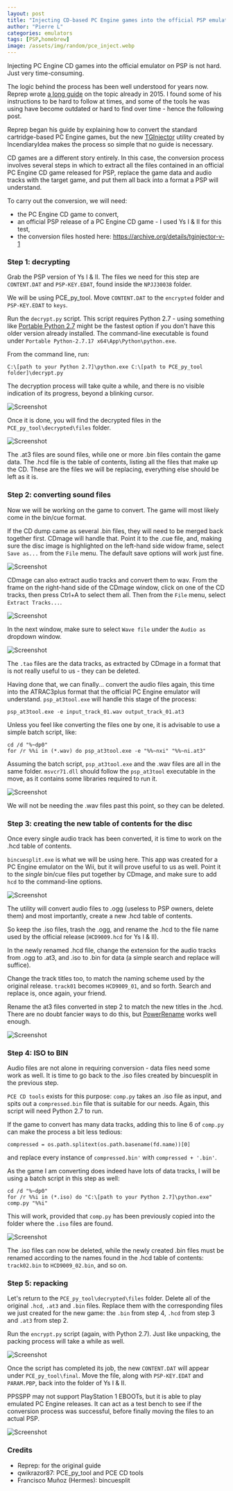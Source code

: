 ```yaml
---
layout: post
title: "Injecting CD-based PC Engine games into the official PSP emulator"
author: "Pierre L"
categories: emulators
tags: [PSP,homebrew]
image: /assets/img/random/pce_inject.webp
---
```


Injecting PC Engine CD games into the official emulator on PSP is not hard. Just very time-consuming.

The logic behind the process has been well understood for years now. Reprep wrote [a long guide](https://wololo.net/talk/viewtopic.php?f=24&t=41526) on the topic already in 2015. I found some of his instructions to be hard to follow at times, and some of the tools he was using have become outdated or hard to find over time - hence the following post.

Reprep began his guide by explaining how to convert the standard cartridge-based PC Engine games, but the new [TGInjector](https://www.reddit.com/r/PSP/comments/l0sg1e/tginjector_a_tool_to_take_advantage_of_soldier/) utility created by IncendiaryIdea makes the process so simple that no guide is necessary. 

CD games are a different story entirely. In this case, the conversion process involves several steps in which to extract all the files contained in an official PC Engine CD game released for PSP, replace the game data and audio tracks with the target game, and put them all back into a format a PSP will understand.

To carry out the conversion, we will need:
- the PC Engine CD game to convert,
- an official PSP release of a PC Engine CD game - I used Ys I & II for this test,
- the conversion files hosted here: https://archive.org/details/tginjector-v-1

### Step 1: decrypting

Grab the PSP version of Ys I & II. The files we need for this step are `CONTENT.DAT` and `PSP-KEY.EDAT`, found inside the `NPJJ30038` folder.

We will be using PCE_py_tool. Move `CONTENT.DAT` to the `encrypted` folder and `PSP-KEY.EDAT` to `keys`.

Run the `decrypt.py` script. This script requires Python 2.7 - using something like [Portable Python 2.7](https://sourceforge.net/projects/portable-python/) might be the fastest option if you don't have this older version already installed. The command-line executable is found under `Portable Python-2.7.17 x64\App\Python\python.exe`.

From the command line, run: 

`C:\[path to your Python 2.7]\python.exe C:\[path to PCE_py_tool folder]\decrypt.py`

The decryption process will take quite a while, and there is no visible indication of its progress, beyond a blinking cursor.

![Screenshot](https://github.com/PSP-Archive/PSP-Archive.github.io/raw/gh-pages/assets/img/random/pce_inj_step_1-1.webp) 

Once it is done, you will find the decrypted files in the `PCE_py_tool\decrypted\files` folder.

![Screenshot](https://github.com/PSP-Archive/PSP-Archive.github.io/raw/gh-pages/assets/img/random/pce_inj_step_1-2.webp) 

The .at3 files are sound files, while one or more .bin files contain the game data. The .hcd file is the table of contents, listing all the files that make up the CD. These are the files we will be replacing, everything else should be left as it is.

### Step 2: converting sound files

Now we will be working on the game to convert. The game will most likely come in the bin/cue format. 

If the CD dump came as several .bin files, they will need to be merged back together first. CDmage will handle that. Point it to the .cue file, and, making sure the disc image is highlighted on the left-hand side widow frame, select `Save as...` from the `File` menu. The default save options will work just fine.

![Screenshot](https://github.com/PSP-Archive/PSP-Archive.github.io/raw/gh-pages/assets/img/random/pce_inj_step_2-1.webp) 

CDmage can also extract audio tracks and convert them to wav. From the frame on the right-hand side of the CDmage window, click on one of the CD tracks, then press Ctrl+A to select them all. Then from the `File` menu, select `Extract Tracks...`. 

![Screenshot](https://github.com/PSP-Archive/PSP-Archive.github.io/raw/gh-pages/assets/img/random/pce_inj_step_2-3.webp) 

In the next window, make sure to select `Wave file` under the `Audio as` dropdown window.

![Screenshot](https://github.com/PSP-Archive/PSP-Archive.github.io/raw/gh-pages/assets/img/random/pce_inj_step_2-4.webp) 

The `.tao` files are the data tracks, as extracted by CDmage in a format that is not really useful to us - they can be deleted.

Having done that, we can finally... convert the audio files again, this time into the ATRAC3plus format that the official PC Engine emulator will understand. `psp_at3tool.exe` will handle this stage of the process:

`psp_at3tool.exe -e input_track_01.wav output_track_01.at3`

Unless you feel like converting the files one by one, it is advisable to use a simple batch script, like:

```
cd /d "%~dp0"
for /r %%i in (*.wav) do psp_at3tool.exe -e "%%~nxi" "%%~ni.at3"
```

Assuming the batch script, `psp_at3tool.exe` and the .wav files are all in the same folder. `msvcr71.dll` should follow the `psp_at3tool` executable in the move, as it contains some libraries required to run it.

![Screenshot](https://github.com/PSP-Archive/PSP-Archive.github.io/raw/gh-pages/assets/img/random/pce_inj_step_2-5.webp) 

We will not be needing the .wav files past this point, so they can be deleted.

### Step 3: creating the new table of contents for the disc

Once every single audio track has been converted, it is time to work on the .hcd table of contents. 

`bincuesplit.exe` is what we will be using here. This app was created for a PC Engine emulator on the Wii, but it will prove useful to us as well. Point it to the *single* bin/cue files put together by CDmage, and make sure to add `hcd` to the command-line options.

![Screenshot](https://github.com/PSP-Archive/PSP-Archive.github.io/raw/gh-pages/assets/img/random/pce_inj_step_3-1.webp) 

The utility will convert audio files to .ogg (useless to PSP owners, delete them) and most importantly, create a new .hcd table of contents.

So keep the .iso files, trash the .ogg, and rename the .hcd to the file name used by the official release (`HCD9009.hcd` for Ys I & II).

In the newly renamed .hcd file, change the extension for the audio tracks from .ogg to .at3, and .iso to .bin for data (a simple search and replace will suffice). 

Change the track titles too, to match the naming scheme used by the original release. `track01` becomes `HCD9009_01`, and so forth. Search and replace is, once again, your friend.

Rename the at3 files converted in step 2 to match the new titles in the .hcd. There are no doubt fancier ways to do this, but [PowerRename](https://docs.microsoft.com/en-us/windows/powertoys/powerrename) works well enough.

![Screenshot](https://github.com/PSP-Archive/PSP-Archive.github.io/raw/gh-pages/assets/img/random/pce_inj_step_3-2.webp) 

### Step 4: ISO to BIN

Audio files are not alone in requiring conversion - data files need some work as well. It is time to go back to the .iso files created by bincuesplit in the previous step.

`PCE CD tools` exists for this purpose: `comp.py` takes an .iso file as input, and spits out a `compressed.bin` file that is suitable for our needs. Again, this script will need Python 2.7 to run.

If the game to convert has many data tracks, adding this to line 6 of `comp.py` can make the process a bit less tedious:

```
compressed = os.path.splitext(os.path.basename(fd.name))[0]
```

and replace every instance of `compressed.bin'` with `compressed + '.bin'`.

As the game I am converting does indeed have lots of data tracks, I will be using a batch script in this step as well:

```
cd /d "%~dp0"
for /r %%i in (*.iso) do "C:\[path to your Python 2.7]\python.exe" comp.py "%%i"
```

This will work, provided that `comp.py` has been previously copied into the folder where the `.iso` files are found.

![Screenshot](https://github.com/PSP-Archive/PSP-Archive.github.io/raw/gh-pages/assets/img/random/pce_inj_step_4-1.webp) 

The .iso files can now be deleted, while the newly created .bin files must be renamed according to the names found in the .hcd table of contents: `track02.bin` to `HCD9009_02.bin`, and so on.

### Step 5: repacking

Let's return to the `PCE_py_tool\decrypted\files` folder. Delete all of the original `.hcd`, `.at3` and `.bin` files. Replace them with the corresponding files we just created for the new game: the `.bin` from step 4, `.hcd` from step 3 and `.at3` from step 2.

Run the `encrypt.py` script (again, with Python 2.7). Just like unpacking, the packing process will take a while as well.

![Screenshot](https://github.com/PSP-Archive/PSP-Archive.github.io/raw/gh-pages/assets/img/random/pce_inj_step_5-1.webp) 

Once the script has completed its job, the new `CONTENT.DAT` will appear under `PCE_py_tool\final`. Move the file, along with `PSP-KEY.EDAT` and `PARAM.PBP`, back into the folder of Ys I & II. 

PPSSPP may not support PlayStation 1 EBOOTs, but it is able to play emulated PC Engine releases. It can act as a test bench to see if the conversion process was successful, before finally moving the files to an actual PSP.

![Screenshot](https://github.com/PSP-Archive/PSP-Archive.github.io/raw/gh-pages/assets/img/random/valis_ppsspp.webp)

### Credits

- Reprep: for the original guide
- qwikrazor87: PCE_py_tool and PCE CD tools
- Francisco Muñoz (Hermes): bincuesplit